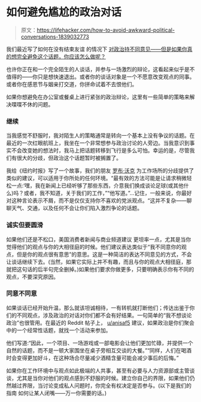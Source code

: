 # 如何避免尴尬的政治对话

> 原文：<https://lifehacker.com/how-to-avoid-awkward-political-conversations-1839032773>

我们最近写了如何在没有结束友谊 的情况下 [对政治持不同意见——但是如果你真的想完全避免这个话题，你应该怎么做呢？](https://lifehacker.com/how-to-disagree-on-politics-without-ending-a-friendship-1838187333) 



也许你正在和一个完全陌生的人谈话，并参与一场激烈的辩论，这看起来似乎是不值得的——你只是想快速退出。或者你的谈话对象是一个不愿意改变观点的同事。或者你在感恩节与姻亲打交道，你拼命试着不去恨他们。

如果你想避免在办公室或餐桌上进行紧张的政治辩论，这里有一些简单的策略来解决喋喋不休的问题。

### 继续

当我感觉不舒服时，我对陌生人的策略通常是转向一个基本上没有争议的话题。在最近的一次红眼航班上，我坐在一个非常想参与政治讨论的人旁边。当我意识到事实不会改变她的想法时，我马上把话题转移到飞行是多么可怕。幸运的是，尽管我们有很大的分歧，但政治这个话题暂时被搁置了。

我给《纽约时报》写了一个故事，我们的朋友 [罗布·沃克](https://kinja.com/humanresource?_ga=2.265278991.1434640559.1571060230-1629195551.1559234277) 为工作场所的分歧提供了类似的建议，可以适用于你所处的任何环境。“最有效的方法可能是让请求稍微轻松一点:‘嘿，我在新闻上已经听够了那些东西，介意我们换成谈论足球(或其他什么)吗？或者，我不知道，关于我们的工作，”“他写道。”...记住，一般来说，你最好对这种言论表示不屑，而不是仅仅支持你不喜欢的党派观点。“这并不复杂——聊聊天气、交通，以及任何不会让你们陷入激烈争论的话题。

### 诚实但要圆滑

如果他们还是不松口，美国消费者新闻与商业频道建议 更坦率一点，尤其是当你觉得他们的观点与你的大相径庭的时候。他们建议表达类似于“我不同意你的观点，但是你的观点很有意思”的意思。这是一种简洁的表达不同意见的方式，不会让谈话继续下去。(当然，如果它实际上并不有趣，而且与你的观点大相径庭，那就把这句话的后半句完全删掉。)如果他们要求你做更多，只要明确表示你有不同的观点，不要深究原因。

### **同意不同意**

如果谈话已经开始升温，那么就该坦诚相待，一有转机就打断他们；传达出鉴于你们的不同观点，涉及政治的对话对你们都不会有好结果。一句简单的“我不想谈论政治”也很管用。在最近的 Reddit 帖子上， [u/anisaf5](https://www.reddit.com/r/AskReddit/comments/4vyvno/serious_how_do_you_diffusedeescalate_awkward/) 建议，如果政治是你们聚会中的一个经常性话题，就找一个活动来参加。

他们写道:“因此，一个项目、一场游戏或一部电影会让他们更加忙碌，并提供一个自然的话题，而不是一顿大家围坐在桌子旁相互交谈的大餐。”“同样，人们在喝酒时会变得更加好斗，在这种场合尽量减少酒精含量可能会减少事后的后悔。”

如果你在工作环境中与观点如此极端的人共事，甚至有必要与人力资源部或主管谈谈，尤其是当你对他们的观点感到不舒服的时候。建立你自己的界限，如果他们仍然越过界限，当讨论变成私人问题时，你完全有权决定是否参与。(以下是我们的指南 如何让某人闭嘴——万一你需要的话。)